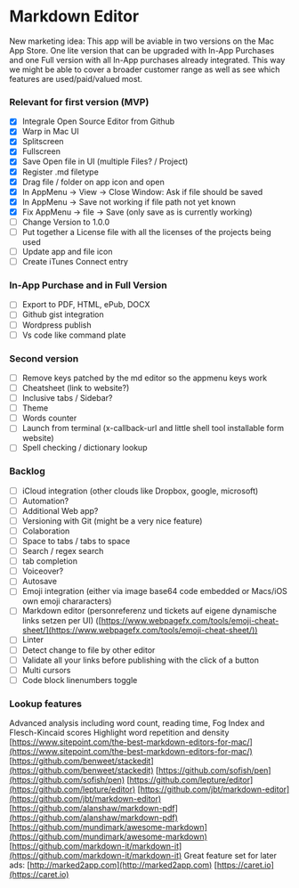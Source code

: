 # Markdown Editor

New marketing idea: This app will be aviable in two versions on the Mac App Store. One lite version that can be upgraded with In-App Purchases and one Full version with all In-App purchases already integrated. This way we might be able to cover a broader customer range as well as see which features are used/paid/valued most.

### Relevant for first version (MVP)

* [x] Integrale Open Source Editor from Github
* [x] Warp in Mac UI
* [x] Splitscreen
* [x] Fullscreen
* [x] Save Open file in UI (multiple Files? / Project)
* [x] Register .md filetype
* [x] Drag file / folder on app icon and open
* [x] In AppMenu -> View -> Close Window: Ask if file should be saved
* [x] In AppMenu -> Save not working if file path not yet known
* [x] Fix AppMenu -> file -> Save (only save as is currently working)
* [ ] Change Version to 1.0.0
* [ ] Put together a License file with all the licenses of the projects being used
* [ ] Update app and file icon
* [ ] Create iTunes Connect entry

### In-App Purchase and in Full Version

* [ ] Export to PDF, HTML, ePub, DOCX
* [ ] Github gist integration
* [ ] Wordpress publish
* [ ] Vs code like command plate

### Second version

* [ ] Remove keys patched by the md editor so the appmenu keys work
* [ ] Cheatsheet (link to website?)
* [ ] Inclusive tabs / Sidebar?
* [ ] Theme
* [ ] Words counter
* [ ] Launch from terminal (x-callback-url and little shell tool installable form website)
* [ ] Spell checking / dictionary lookup

### Backlog

* [ ] iCloud integration (other clouds like Dropbox, google, microsoft)
* [ ] Automation?
* [ ] Additional Web app?
* [ ] Versioning with Git (might be a very nice feature)
* [ ] Colaboration
* [ ] Space to tabs / tabs to space
* [ ] Search / regex search
* [ ] tab completion
* [ ] Voiceover?
* [ ] Autosave
* [ ] Emoji integration (either via image base64 code embedded or Macs/iOS own emoji chararacters)
* [ ] Markdown editor (personreferenz und tickets auf eigene dynamische links setzen per UI) ([https://www.webpagefx.com/tools/emoji-cheat-sheet/](https://www.webpagefx.com/tools/emoji-cheat-sheet/))
* [ ] Linter
* [ ] Detect change to file by other editor
* [ ] Validate all your links before publishing with the click of a button
* [ ] Multi cursors
* [ ] Code block linenumbers toggle

### Lookup features

Advanced analysis including word count, reading time, Fog Index and Flesch-Kincaid scores
Highlight word repetition and density
[https://www.sitepoint.com/the-best-markdown-editors-for-mac/](https://www.sitepoint.com/the-best-markdown-editors-for-mac/)
[https://github.com/benweet/stackedit](https://github.com/benweet/stackedit)
[https://github.com/sofish/pen](https://github.com/sofish/pen)
[https://github.com/lepture/editor](https://github.com/lepture/editor)
[https://github.com/jbt/markdown-editor](https://github.com/jbt/markdown-editor)
[https://github.com/alanshaw/markdown-pdf](https://github.com/alanshaw/markdown-pdf)
[https://github.com/mundimark/awesome-markdown](https://github.com/mundimark/awesome-markdown)
[https://github.com/markdown-it/markdown-it](https://github.com/markdown-it/markdown-it)
Great feature set for later ads:
[http://marked2app.com](http://marked2app.com)
[https://caret.io](https://caret.io)